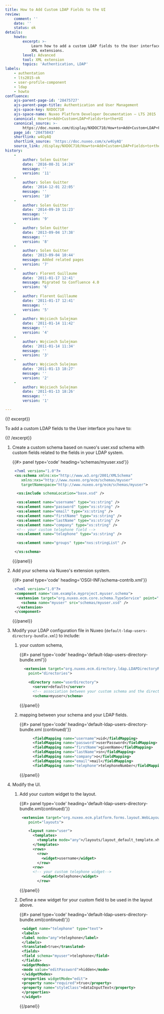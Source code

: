 ```yaml
---
title: How to Add Custom LDAP Fields to the UI
review:
    comment: ''
    date: ''
    status: ok
details:
    howto:
        excerpt: >-
            Learn how to add a custom LDAP fields to the User interface using
            XML extensions. 
        level: Advanced
        tool: XML extension
        topics: 'Authentication, LDAP'
labels:
    - authentation
    - lts2015-ok
    - user-profile-component
    - ldap
    - howto
confluence:
    ajs-parent-page-id: '28475727'
    ajs-parent-page-title: Authentication and User Management
    ajs-space-key: NXDOC710
    ajs-space-name: Nuxeo Platform Developer Documentation — LTS 2015
    canonical: How+to+Add+Custom+LDAP+Fields+to+the+UI
    canonical_source: >-
        https://doc.nuxeo.com/display/NXDOC710/How+to+Add+Custom+LDAP+Fields+to+the+UI
    page_id: '28475843'
    shortlink: w4GyAQ
    shortlink_source: 'https://doc.nuxeo.com/x/w4GyAQ'
    source_link: /display/NXDOC710/How+to+Add+Custom+LDAP+Fields+to+the+UI
history:
    - 
        author: Solen Guitter
        date: '2016-08-31 14:24'
        message: ''
        version: '11'
    - 
        author: Solen Guitter
        date: '2014-12-01 22:05'
        message: ''
        version: '10'
    - 
        author: Solen Guitter
        date: '2014-09-19 11:23'
        message: ''
        version: '9'
    - 
        author: Solen Guitter
        date: '2013-09-04 17:38'
        message: ''
        version: '8'
    - 
        author: Solen Guitter
        date: '2013-09-04 10:44'
        message: Added related pages
        version: '7'
    - 
        author: Florent Guillaume
        date: '2011-01-17 12:41'
        message: Migrated to Confluence 4.0
        version: '6'
    - 
        author: Florent Guillaume
        date: '2011-01-17 12:41'
        message: ''
        version: '5'
    - 
        author: Wojciech Sulejman
        date: '2011-01-14 11:42'
        message: ''
        version: '4'
    - 
        author: Wojciech Sulejman
        date: '2011-01-14 11:34'
        message: ''
        version: '3'
    - 
        author: Wojciech Sulejman
        date: '2011-01-13 18:27'
        message: ''
        version: '2'
    - 
        author: Wojciech Sulejman
        date: '2011-01-13 18:26'
        message: ''
        version: '1'

---
```

{{! excerpt}}

To add a custom LDAP fields to the User interface you have to:

{{! /excerpt}}

1.  Create a custom schema based on nuxeo's user.xsd schema with custom fields related to the fields in your LDAP system.

    {{#> panel type='code' heading='schemas/myuser.xsd'}}

    ```xml
     <?xml version="1.0"?>
     <xs:schema xmlns:xs="http://www.w3.org/2001/XMLSchema"
        xmlns:nxs="http://www.nuxeo.org/ecm/schemas/myuser"
        targetNamespace="http://www.nuxeo.org/ecm/schemas/myuser">

      <xs:include schemaLocation="base.xsd" />

      <xs:element name="username" type="xs:string" />
      <xs:element name="password" type="xs:string" />
      <xs:element name="email" type="xs:string" />
      <xs:element name="firstName" type="xs:string" />
      <xs:element name="lastName" type="xs:string" />
      <xs:element name="company" type="xs:string" />
      <!-- your custom telephone field -->
      <xs:element name="telephone" type="xs:string" />

      <xs:element name="groups" type="nxs:stringList" />

     </xs:schema>

    ```

    {{/panel}}
2.  Add your schema via Nuxeo's extension system.

    {{#> panel type='code' heading='OSGI-INF/schema-contrib.xml'}}

    ```xml
     <?xml version="1.0"?>
     <component name="com.example.myproject.myuser.schema">
      <extension target="org.nuxeo.ecm.core.schema.TypeService" point="schema">
        <schema name="myuser" src="schemas/myuser.xsd" />
      </extension>
     </component>

    ```

    {{/panel}}
3.  Modify your LDAP configuration file in Nuxeo (`default-ldap-users-directory-bundle.xml`) to include:
    1.  your custom schema,

        {{#> panel type='code' heading='default-ldap-users-directory-bundle.xml'}}

        ```xml
          <extension target="org.nuxeo.ecm.directory.ldap.LDAPDirectoryFactory"
            point="directories">

            <directory name="userDirectory">
              <server>default</server>
              <!-- association between your custom schema and the directory -->
              <schema>myuser</schema>

        ```

        {{/panel}}
    2.  mapping between your schema and your LDAP fields.

        {{#> panel type='code' heading='default-ldap-users-directory-bundle.xml (continued)'}}

        ```xml
              <fieldMapping name="username">uid</fieldMapping>
              <fieldMapping name="password">userPassword</fieldMapping>
              <fieldMapping name="firstName">givenName</fieldMapping>
              <fieldMapping name="lastName">sn</fieldMapping>
              <fieldMapping name="company">o</fieldMapping>
              <fieldMapping name="email">mail</fieldMapping>
              <fieldMapping name="telephone">telephoneNumber</fieldMapping>

        ```

        {{/panel}}
4.  Modify the UI.
    1.  Add your custom widget to the layout.

        {{#> panel type='code' heading='default-ldap-users-directory-bundle.xml(continued)'}}

        ```xml
         <extension target="org.nuxeo.ecm.platform.forms.layout.WebLayoutManager"
            point="layouts">

            <layout name="user">
              <templates>
                <template mode="any">/layouts/layout_default_template.xhtml</template>
              </templates>
              <rows>
                <row>
                  <widget>username</widget>
                </row>
              <row>
              <!-- your custom telephone widget-->
                  <widget>telephone</widget>
                </row>

        ```

        {{/panel}}
    2.  Define a new widget for your custom field to be used in the layout above.

        {{#> panel type='code' heading='default-ldap-users-directory-bundle.xml(continued)'}}

        ```xml
         <widget name="telephone" type="text">
         <labels>
         <label mode="any">telephone</label>
         </labels>
         <translated>true</translated>
         <fields>
         <field schema="myuser">telephone</field>
         </fields>
         <widgetModes>
         <mode value="editPassword">hidden</mode>
         </widgetModes>
         <properties widgetMode="edit">
         <property name="required">true</property>
         <property name="styleClass">dataInputText</property>
         </properties>
         </widget>

        ```

        {{/panel}}

        &nbsp;

        &nbsp;

&nbsp;